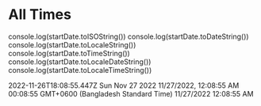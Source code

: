 # All Times



console.log(startDate.toISOString())
console.log(startDate.toDateString())
console.log(startDate.toLocaleString())
console.log(startDate.toTimeString())
console.log(startDate.toLocaleDateString())
console.log(startDate.toLocaleTimeString())


2022-11-26T18:08:55.447Z
Sun Nov 27 2022
11/27/2022, 12:08:55 AM
00:08:55 GMT+0600 (Bangladesh Standard Time)
11/27/2022
12:08:55 AM
